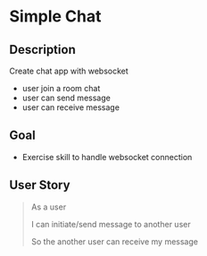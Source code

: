 # Simple Chat

## Description
Create chat app with websocket
- user join a room chat
- user can send message
- user can receive message

## Goal
- Exercise skill to handle websocket connection

## User Story

> As a user
>
> I can initiate/send message to another user
>
> So the another user can receive my message